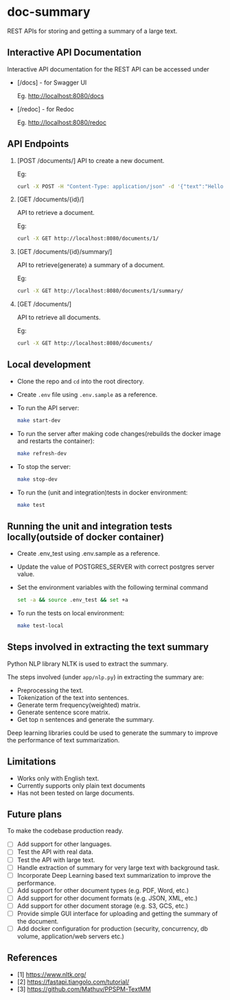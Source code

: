 # doc-summary

REST APIs for storing and getting a summary of a large text.

## Interactive API Documentation

Interactive API documentation for the REST API can be accessed under

- [/docs] - for Swagger UI

    Eg. <http://localhost:8080/docs>

- [/redoc] - for Redoc

    Eg. <http://localhost:8080/redoc>

## API Endpoints

1. [POST /documents/]
     API to create a new document.

     Eg:

     ```sh
    curl -X POST -H "Content-Type: application/json" -d '{"text":"Hello World"}' http://localhost:8080/documents/
    ```

2. [GET /documents/{id}/]

    API to retrieve a document.

    Eg:

    ```sh
    curl -X GET http://localhost:8080/documents/1/
    ```

3. [GET /documents/{id}/summary/]

    API to retrieve(generate) a summary of a document.

    Eg:

    ```sh
    curl -X GET http://localhost:8080/documents/1/summary/
    ```

4. [GET /documents/]

    API to retrieve all documents.

    Eg:

    ```sh
    curl -X GET http://localhost:8080/documents/
    ```

## Local development

- Clone the repo and ```cd``` into the root directory.

- Create `.env` file using `.env.sample` as a reference.

- To run the API server:

    ```sh
    make start-dev
    ```

- To run the server after making code changes(rebuilds the docker image and restarts the container):

    ```sh
    make refresh-dev
    ```

- To stop the server:

    ```sh
    make stop-dev
    ```

- To run the (unit and integration)tests in docker environment:
  
    ```sh
    make test
    ```

## Running the unit and integration tests locally(outside of docker container)

- Create .env_test using .env.sample as a reference.
- Update the value of POSTGRES_SERVER with correct postgres server value.
- Set the environment variables with the following terminal command

    ```sh
    set -a && source .env_test && set +a
    ```

- To run the tests on local environment:

    ```sh
    make test-local
    ```

## Steps involved in extracting the text summary

Python NLP library NLTK is used to extract the summary.

The steps involved (under `app/nlp.py`) in extracting the summary are:

- Preprocessing the text.
- Tokenization of the text into sentences.
- Generate term frequency(weighted) matrix.
- Generate sentence score matrix.
- Get top n sentences and generate the summary.

Deep learning libraries could be used to generate the summary to improve the performance of text summarization.

## Limitations

- Works only with English text.
- Currently supports only plain text documents
- Has not been tested on large documents.

## Future plans

To make the codebase production ready.

- [ ] Add support for other languages.
- [ ] Test the API with real data.
- [ ] Test the API with large text.
- [ ] Handle extraction of summary for very large text with background task.
- [ ] Incorporate Deep Learning based text summarization to improve the performance.
- [ ] Add support for other document types (e.g. PDF, Word, etc.)
- [ ] Add support for other document formats (e.g. JSON, XML, etc.)
- [ ] Add support for other document storage (e.g. S3, GCS, etc.)
- [ ] Provide simple GUI interface for uploading and getting the summary of the document.
- [ ] Add docker configuration for production (security, concurrency, db volume, application/web servers etc.)

## References

- [1] <https://www.nltk.org/>
- [2] <https://fastapi.tiangolo.com/tutorial/>
- [3] <https://github.com/Mathuv/PPSPM-TextMM>
